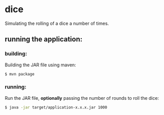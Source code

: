 
# dice

Simulating the rolling of a dice a number of times.


## running the application:

### building:

Building the JAR file using maven:

```bash
$ mvn package
```

### running:

Run the JAR file, **optionally** passing the number of rounds to roll the
dice:

```bash
$ java -jar target/application-x.x.x.jar 1000
```

